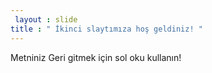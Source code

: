 ```yaml
---
 layout : slide 
title : " İkinci slaytımıza hoş geldiniz! "
---
```

Metniniz 
Geri gitmek için sol oku kullanın!
